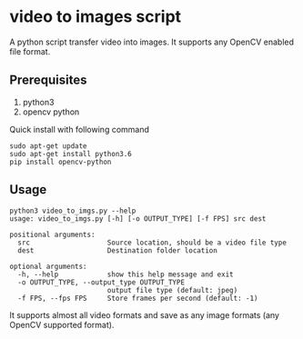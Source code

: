 # video to images script
A python script transfer video into images. It supports any OpenCV enabled file format.

## Prerequisites
1. python3
2. opencv python

Quick install with following command 
``` 
sudo apt-get update
sudo apt-get install python3.6
pip install opencv-python
```
## Usage
```
python3 video_to_imgs.py --help
usage: video_to_imgs.py [-h] [-o OUTPUT_TYPE] [-f FPS] src dest

positional arguments:
  src                   Source location, should be a video file type
  dest                  Destination folder location

optional arguments:
  -h, --help            show this help message and exit
  -o OUTPUT_TYPE, --output_type OUTPUT_TYPE
                        output file type (default: jpeg)
  -f FPS, --fps FPS     Store frames per second (default: -1)
```

It supports almost all video formats and save as any image formats (any OpenCV supported format).